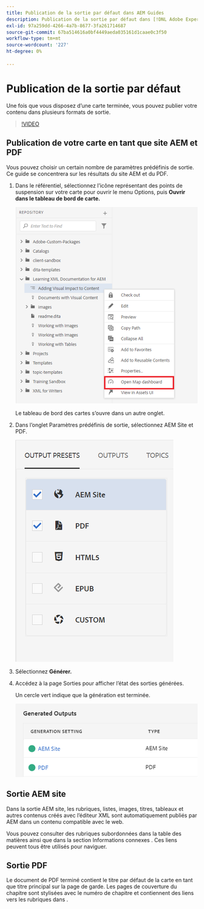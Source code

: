 ```yaml
---
title: Publication de la sortie par défaut dans AEM Guides
description: Publication de la sortie par défaut dans [!DNL Adobe Experience Manager Guides]
exl-id: 97a259dd-4266-4a7b-8677-3fa261714687
source-git-commit: 67ba514616a0bf4449aeda035161d1caae0c3f50
workflow-type: tm+mt
source-wordcount: '227'
ht-degree: 0%

---
```


# Publication de la sortie par défaut

Une fois que vous disposez d’une carte terminée, vous pouvez publier votre contenu dans plusieurs formats de sortie.

>[!VIDEO](https://video.tv.adobe.com/v/336662?quality=12&learn=on)

## Publication de votre carte en tant que site AEM et PDF

Vous pouvez choisir un certain nombre de paramètres prédéfinis de sortie. Ce guide se concentrera sur les résultats du site AEM et du PDF.

1. Dans le référentiel, sélectionnez l’icône représentant des points de suspension sur votre carte pour ouvrir le menu Options, puis **Ouvrir dans le tableau de bord de carte.**

   ![Ouvrir dans le tableau de bord de carte](images/lesson-9/map-dashboard-with-markings.png)

   Le tableau de bord des cartes s’ouvre dans un autre onglet.

1. Dans l’onglet Paramètres prédéfinis de sortie, sélectionnez AEM Site et PDF.

   ![Paramètres prédéfinis de sortie](images/lesson-9/pdf-aem.png)

1. Sélectionnez **Générer.**

1. Accédez à la page Sorties pour afficher l’état des sorties générées.

   Un cercle vert indique que la génération est terminée.

   ![Génération de sortie terminée](images/lesson-9/green-circle.png)

## Sortie AEM site

Dans la sortie AEM site, les rubriques, listes, images, titres, tableaux et autres contenus créés avec l’éditeur XML sont automatiquement publiés par AEM dans un contenu compatible avec le web.

Vous pouvez consulter des rubriques subordonnées dans la table des matières ainsi que dans la section Informations connexes . Ces liens peuvent tous être utilisés pour naviguer.

## Sortie PDF

Le document de PDF terminé contient le titre par défaut de la carte en tant que titre principal sur la page de garde. Les pages de couverture du chapitre sont stylisées avec le numéro de chapitre et contiennent des liens vers les rubriques dans .
